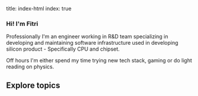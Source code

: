 title: index-html
index: true

### Hi! I'm Fitri
Professionally I'm an engineer working in R&D team specializing in developing and maintaining software infrastructure used in developing silicon product - Specifically CPU and chipset.

Off hours I'm either spend my time trying new tech stack, gaming or do light reading on physics. 

## Explore topics
